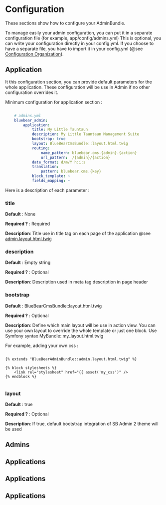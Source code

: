 # Configuration

These sections show how to configure your AdminBundle. 

To manage easily your admin configuration, you can put it in a separate configuration file (for example, app/config/admins.yml)
This is optional, you can write your configuration directly in your config.yml. If you choose to have a separate file, you have to
import it in your config.yml (@see [Configuration Organization](http://symfony.com/doc/current/cookbook/configuration/configuration_organization.html#advanced-techniques)).

## Application

It this configuration section, you can provide default parameters for the whole application. These configuration will
be use in Admin if no other configuration overrides it.

Minimum configuration for application section :

  
```yml

    # admins.yml
    bluebear_admin:
        application:
            title: My Little Tauntaun
            description: My Little Tauntaun Management Suite
            bootstrap: true
            layout: BlueBearCmsBundle::layout.html.twig
            routing:
                name_pattern: bluebear.cms.{admin}.{action}
                url_pattern:  /{admin}/{action}
            date_format: d/m/Y h:i:s
            translation:
                pattern: bluebear.cms.{key}
            block_template: ~
            fields_mapping: ~
```

Here is a description of each parameter :

### title       
**Default** : None

**Required ?** : Required

**Description**: Title use in title tag on each page of the application 
@see [admin.layout.html.twig](https://github.com/larriereguichet/AdminBundle/tree/master/Resources/views/admin.layout.html.twig)


### description       
**Default** : Empty string

**Required ?** : Optional

**Description**: Description used in meta tag description in page header

### bootstrap       
**Default** : BlueBearCmsBundle::layout.html.twig

**Required ?** : Optional

**Description**: Define which main layout will be use in action view. You can use your own layout to override the 
whole template or just one block. Use Symfony syntax MyBundle::my_layout.html.twig

For example, adding your own css :

```twig

{% extends "BlueBearAdminBundle::admin.layout.html.twig" %}

{% block stylesheets %}       
    <link rel="stylesheet" href="{{ asset('my_css')" />    
{% endblock %}


```

### layout       
**Default** : true

**Required ?** : Optional

**Description**: If true, default bootstrap integration of SB Admin 2 theme will be used

## Admins
## Applications
## Applications
## Applications


